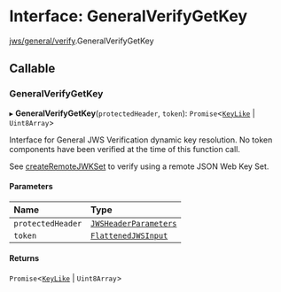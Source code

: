 # Interface: GeneralVerifyGetKey

[jws/general/verify](../modules/jws_general_verify.md).GeneralVerifyGetKey

## Callable

### GeneralVerifyGetKey

▸ **GeneralVerifyGetKey**(`protectedHeader`, `token`): `Promise`<[`KeyLike`](../types/types.KeyLike.md) \| `Uint8Array`\>

Interface for General JWS Verification dynamic key resolution.
No token components have been verified at the time of this function call.

See [createRemoteJWKSet](../functions/jwks_remote.createRemoteJWKSet.md#function-createremotejwkset)
to verify using a remote JSON Web Key Set.

#### Parameters

| Name | Type |
| :------ | :------ |
| `protectedHeader` | [`JWSHeaderParameters`](types.JWSHeaderParameters.md) |
| `token` | [`FlattenedJWSInput`](types.FlattenedJWSInput.md) |

#### Returns

`Promise`<[`KeyLike`](../types/types.KeyLike.md) \| `Uint8Array`\>
